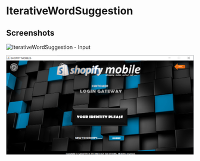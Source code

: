 # IterativeWordSuggestion

## Screenshots
![IterativeWordSuggestion - Input](https://github.com/sourabhagrawal23/IterativeWordSuggestion/blob/master/Screenshots/1.png?raw=true)

![IterativeWordSuggestion - Output](https://github.com/sourabhagrawal23/Shopify/blob/master/Screenshots/2.png?raw=true)
